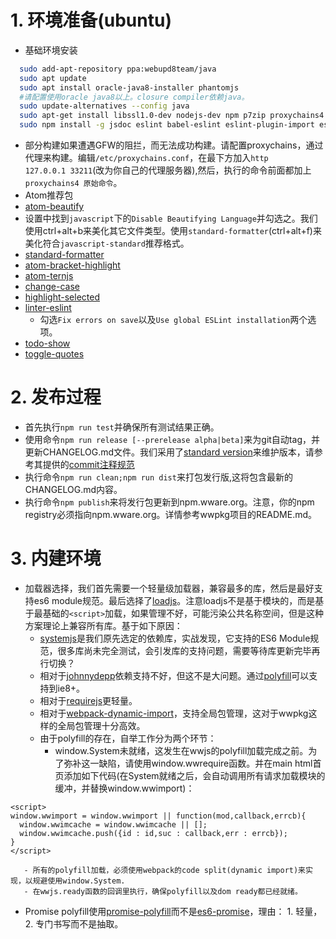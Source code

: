 # 1. 环境准备(ubuntu)

 - 基础环境安装
```bash
  sudo add-apt-repository ppa:webupd8team/java
  sudo apt update
  sudo apt install oracle-java8-installer phantomjs
  #请配置使用oracle java8以上。closure compiler依赖java。
  sudo update-alternatives --config java
  sudo apt-get install libssl1.0-dev nodejs-dev npm p7zip proxychains4
  sudo npm install -g jsdoc eslint babel-eslint eslint-plugin-import eslint-plugin-node eslint-plugin-promise eslint-plugin-standard eslint-plugin-compat webpack webpack-cli webpack-dev-server standard-version http-server
```
 - 部分构建如果遭遇GFW的阻拦，而无法成功构建。请配置proxychains，通过代理来构建。编辑`/etc/proxychains.conf`，在最下方加入`http            127.0.0.1 33211`(改为你自己的代理服务器),然后，执行的命令前面都加上`proxychains4 原始命令`。
 - Atom推荐包
  - [atom-beautify](https://atom.io/packages/atom-beautify)
   - 设置中找到`javascript`下的`Disable Beautifying Language`并勾选之。我们使用ctrl+alt+b来美化其它文件类型。使用`standard-formatter`(ctrl+alt+f)来美化符合`javascript-standard`推荐格式。
  - [standard-formatter](https://atom.io/packages/standard-formatter)
  - [atom-bracket-highlight](https://atom.io/packages/atom-bracket-highlight)
  - [atom-ternjs](https://atom.io/packages/atom-ternjs)
  - [change-case](https://atom.io/packages/change-case)
  - [highlight-selected](https://atom.io/packages/highlight-selected)
  - [linter-eslint](https://atom.io/packages/linter-eslint)
    - 勾选`Fix errors on save`以及`Use global ESLint installation`两个选项。
  - [todo-show](https://atom.io/packages/todo-show)
  - [toggle-quotes](https://atom.io/packages/toggle-quotes)

# 2. 发布过程
 - 首先执行`npm run test`并确保所有测试结果正确。
 - 使用命令`npm run release [--prerelease alpha|beta]`来为git自动tag，并更新CHANGELOG.md文件。我们采用了[standard version](https://github.com/conventional-changelog/standard-version)来维护版本，请参考其提供的[commit注释规范](https://conventionalcommits.org)
 - 执行命令`npm run clean;npm run dist`来打包发行版,这将包含最新的CHANGELOG.md内容。
 - 执行命令`npm publish`来将发行包更新到npm.wware.org。注意，你的npm registry必须指向npm.wware.org。详情参考wwpkg项目的README.md。

# 3. 内建环境
 - 加载器选择，我们首先需要一个轻量级加载器，兼容最多的库，然后是最好支持es6 module规范。最后选择了[loadjs](https://github.com/muicss/loadjs)。注意loadjs不是基于模块的，而是基于最基础的`<script>`加载，如果管理不好，可能污染公共名称空间，但是这种方案理论上兼容所有库。基于如下原因：
    - [systemjs](https://github.com/systemjs/systemjs)是我们原先选定的依赖库，实战发现，它支持的ES6 Module规范，很多库尚未完全测试，会引发库的支持问题，需要等待库更新完毕再行切换？
    - 相对于[johnnydepp](https://github.com/muicss/johnnydepp)依赖支持不好，但这不是大问题。通过[polyfill](https://www.npmjs.com/package/promise-polyfill)可以支持到ie8+。
    - 相对于[requirejs](https://requirejs.org/)更轻量。
    - 相对于[webpack-dynamic-import](https://babeljs.io/docs/en/babel-plugin-syntax-dynamic-import)，支持全局包管理，这对于wwpkg这样的全局包管理十分高效。
    - 由于polyfill的存在，自举工作分为两个环节：
       - window.System未就绪，这发生在wwjs的polyfill加载完成之前。为了弥补这一缺陷，请使用window.wwrequire函数。并在main html首页添加如下代码(在System就绪之后，会自动调用所有请求加载模块的缓冲，并替换window.wwimport)：
```
<script>
window.wwimport = window.wwimport || function(mod,callback,errcb){
  window.wwimcache = window.wwimcache || [];
  window.wwimcache.push({id : id,suc : callback,err : errcb});
}
</script>
```
       - 所有的polyfill加载，必须使用webpack的code split(dynamic import)来实现，以规避使用window.System.
       - 在wwjs.ready函数的回调里执行，确保polyfill以及dom ready都已经就绪。

 - Promise polyfill使用[promise-polyfill](https://www.npmjs.com/package/promise-polyfill)而不是[es6-promise](https://www.npmjs.com/package/es6-promise)，理由： 1. 轻量， 2. 专门书写而不是抽取。
